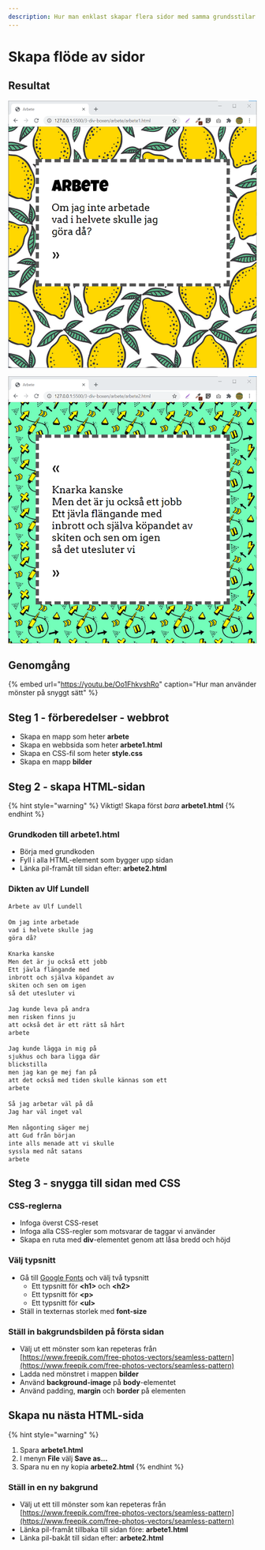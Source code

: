 ```yaml
---
description: Hur man enklast skapar flera sidor med samma grundsstilar
---
```


# Skapa flöde av sidor

## Resultat

![arbete1.html](../.gitbook/assets/image%20%2856%29.png)

![arbete2.html](../.gitbook/assets/image%20%2855%29.png)

## Genomgång

{% embed url="https://youtu.be/Oo1FhkvshRo" caption="Hur man använder mönster på snyggt sätt" %}

## Steg 1 - förberedelser - webbrot

* Skapa en mapp som heter **arbete**
* Skapa en webbsida som heter **arbete1.html**
* Skapa en CSS-fil som heter **style.css**
* Skapa en mapp **bilder**

## Steg 2 - skapa HTML-sidan <a id="steg-2-skapa-html-sida"></a>

{% hint style="warning" %}
Viktigt! Skapa först _bara_ **arbete1.html**
{% endhint %}

### Grundkoden till arbete1.html

* Börja med grundkoden
* Fyll i alla HTML-element som bygger upp sidan
* Länka pil-framåt till sidan efter: **arbete2.html**

### Dikten av Ulf Lundell

```text
Arbete av Ulf Lundell

Om jag inte arbetade
vad i helvete skulle jag
göra då?

Knarka kanske
Men det är ju också ett jobb
Ett jävla flängande med
inbrott och själva köpandet av
skiten och sen om igen
så det utesluter vi

Jag kunde leva på andra
men risken finns ju
att också det är ett rätt så hårt
arbete

Jag kunde lägga in mig på
sjukhus och bara ligga där
blickstilla
men jag kan ge mej fan på
att det också med tiden skulle kännas som ett
arbete

Så jag arbetar väl på då
Jag har väl inget val

Men någonting säger mej
att Gud från början
inte alls menade att vi skulle
syssla med nåt satans
arbete
```

## **Steg 3 - snygga till sidan med CSS** <a id="steg-3-snygga-till-sidan-med-css"></a>

### CSS-reglerna <a id="css-reglerna"></a>

* Infoga överst CSS-reset
* Infoga alla CSS-regler som motsvarar de taggar vi använder
* Skapa en ruta med **div**-elementet genom att låsa bredd och höjd

### Välj typsnitt

* Gå till [Google Fonts](https://fonts.google.com) och välj två typsnitt
  * Ett typsnitt för **&lt;h1&gt;** och **&lt;h2&gt;**
  * Ett typsnitt för **&lt;p&gt;**
  * Ett typsnitt för **&lt;ul&gt;**
* Ställ in texternas storlek med **font-size**

### Ställ in bakgrundsbilden på första sidan

* Välj ut ett mönster som kan repeteras från [https://www.freepik.com/free-photos-vectors/seamless-pattern](https://www.freepik.com/free-photos-vectors/seamless-pattern)
* Ladda ned mönstret i mappen **bilder**
* Använd **background-image** på **body**-elementet
* Använd padding, **margin** och **border** på elementen

## Skapa nu nästa HTML-sida

{% hint style="warning" %}
1. Spara **arbete1.html**
2. I menyn **File** välj **Save as...**
3. Spara nu en ny kopia **arbete2.html**
{% endhint %}

### Ställ in en ny bakgrund

* Välj ut ett till mönster som kan repeteras från [https://www.freepik.com/free-photos-vectors/seamless-pattern](https://www.freepik.com/free-photos-vectors/seamless-pattern)
* Länka pil-framåt tillbaka till sidan före: **arbete1.html**
* Länka pil-bakåt till sidan efter: **arbete2.html**

